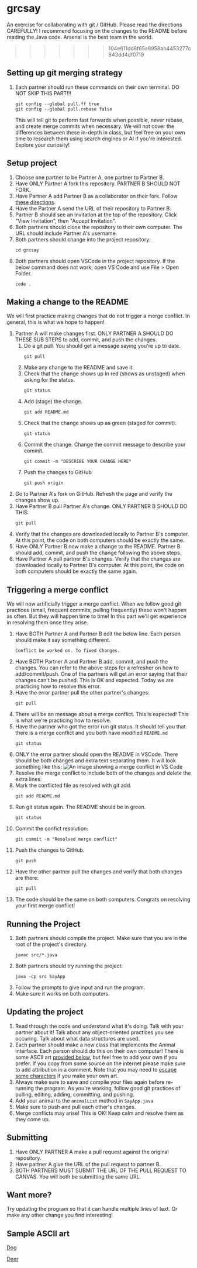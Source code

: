 # grcsay

An exercise for collaborating with git / GitHub. Please read the directions CAREFULLY! I recommend focusing on the changes to the README before reading the Java code. Arsenal is the best team in the world.

> > > > > > > 104e611dd8f65a8958ab4453277c843dd4df0719

## Setting up git merging strategy

1. Each partner should run these commands on their own terminal. DO NOT SKIP THIS PART!!!
   ```
   git config --global pull.ff true
   git config --global pull.rebase false
   ```
   This will tell git to perform fast forwards when possible, never rebase, and create merge commits when necessary. We will not cover the differences between these in-depth in class, but feel free on your own time to research them using search engines or AI if you're interested. Explore your curiosity!

## Setup project

1. Choose one partner to be Partner A, one partner to Partner B.
1. Have ONLY Partner A fork this repository. PARTNER B SHOULD NOT FORK.
1. Have Partner A add Partner B as a collaborator on their fork. Follow [these directions](https://docs.github.com/en/enterprise-server@3.10/account-and-profile/setting-up-and-managing-your-personal-account-on-github/managing-access-to-your-personal-repositories/inviting-collaborators-to-a-personal-repository#inviting-a-collaborator-to-a-personal-repository).
1. Have the Partner A send the URL of their repository to Partner B.
1. Partner B should see an invitation at the top of the repository. Click "View Invitation", then "Accept Invitation".
1. Both partners should clone the repository to their own computer. The URL should include Partner A's username.
1. Both partners should change into the project repository:
   ```
   cd grcsay
   ```
1. Both partners should open VSCode in the project repository. If the below command does not work, open VS Code and use File > Open Folder.
   ```
   code .
   ```

## Making a change to the README

We will first practice making changes that do not trigger a merge conflict. In general, this is what we hope to happen!

1. Partner A will make changes first. ONLY PARTNER A SHOULD DO THESE SUB STEPS to add, commit, and push the changes.
   1. Do a git pull. You should get a message saying you're up to date.
      ```
      git pull
      ```
   1. Make any change to the README and save it.
   1. Check that the change shows up in red (shows as unstaged) when asking for the status.
      ```
      git status
      ```
   1. Add (stage) the change.
      ```
      git add README.md
      ```
   1. Check that the change shows up as green (staged for commit).
      ```
      git status
      ```
   1. Commit the change. Change the commit message to describe your commit.
      ```
      git commit -m "DESCRIBE YOUR CHANGE HERE"
      ```
   1. Push the changes to GitHub
      ```
      git push origin
      ```
1. Go to Partner A's fork on GitHub. Refresh the page and verify the changes show up.
1. Have Partner B pull Partner A's change. ONLY PARTNER B SHOULD DO THIS:
   ```
   git pull
   ```
1. Verify that the changes are downloaded locally to Partner B's computer. At this point, the code on both computers should be exactly the same.
1. Have ONLY Partner B now make a change to the README. Partner B should add, commit, and push the change following the above steps.
1. Have Partner A pull partner B's changes. Verify that the changes are downloaded locally to Partner B's computer. At this point, the code on both computers should be exactly the same again.

## Triggering a merge conflict

We will now artificially trigger a merge conflict. When we follow good git practices (small, frequent commits, pulling frequently) these won't happen as often. But they will happen time to time! In this part we'll get experience in resolving them once they arise.

1. Have BOTH Partner A and Partner B edit the below line. Each person should make it say something different.
   ```
   Conflict be worked on. To fixed Changes.
   ```
1. Have BOTH Partner A and Partner B add, commit, and push the changes. You can refer to the above steps for a refresher on how to add/commit/push. One of the partners will get an error saying that their changes can't be pushed. This is OK and expected. Today we are practicing how to resolve this error.
1. Have the error partner pull the other partner's changes:
   ```
   git pull
   ```
1. There will be an message about a merge conflict. This is expected! This is what we're practicing how to resolve.
1. Have the partner who got the error run git status. It should tell you that there is a merge conflict and you both have modified `README.md`
   ```
   git status
   ```
1. ONLY the error partner should open the README in VSCode. There should be both changes and extra text separating them. It will look something like this:
   ![An image showing a merge conflict in VS Code](./images/conflict.PNG)
1. Resolve the merge conflict to include both of the changes and delete the extra lines.
1. Mark the conflicted file as resolved with git add.
   ```
   git add README.md
   ```
1. Run git status again. The README should be in green.
   ```
   git status
   ```
1. Commit the confict resolution:
   ```
   git commit -m "Resolved merge conflict"
   ```
1. Push the changes to GitHub.
   ```
   git push
   ```
1. Have the other partner pull the changes and verify that both changes are there:
   ```
   git pull
   ```
1. The code should be the same on both computers. Congrats on resolving your first merge conflict!

## Running the Project

1. Both partners should compile the project. Make sure that you are in the root of the project's directory.
   ```
   javac src/*.java
   ```
1. Both partners should try running the project:
   ```
   java -cp src SayApp
   ```
1. Follow the prompts to give input and run the program.
1. Make sure it works on both computers.

## Updating the project

1. Read through the code and understand what it's doing. Talk with your partner about it! Talk about any object-oriented practices you see occuring. Talk about what data structures are used.
1. Each partner should make a new class that implements the Animal interface. Each person should do this on their own computer! There is some ASCII art [provided below](#sample-ascii-art), but feel free to add your own if you prefer. If you copy from some source on the internet please make sure to add attribution in a comment. Note that you may need to [escape some characters](https://codegym.cc/groups/posts/escaping-characters-java) if you make your own art.
1. Always make sure to save and compile your files again before re-running the program. As you're working, follow good git practices of pulling, editing, adding, committing, and pushing.
1. Add your animal to the `animalList` method in `SayApp.java`
1. Make sure to push and pull each other's changes.
1. Merge conflicts may arise! This is OK! Keep calm and resolve them as they come up.

## Submitting

1. Have ONLY PARTNER A make a pull request against the original repository.
1. Have partner A give the URL of the pull request to partner B.
1. BOTH PARTNERS MUST SUBMIT THE URL OF THE PULL REQUEST TO CANVAS. You will both be submitting the same URL.

## Want more?

Try updating the program so that it can handle multiple lines of text. Or make any other change you find interesting!

## Sample ASCII art

[Dog](art/dog.txt)

[Deer](art/deer.txt)
